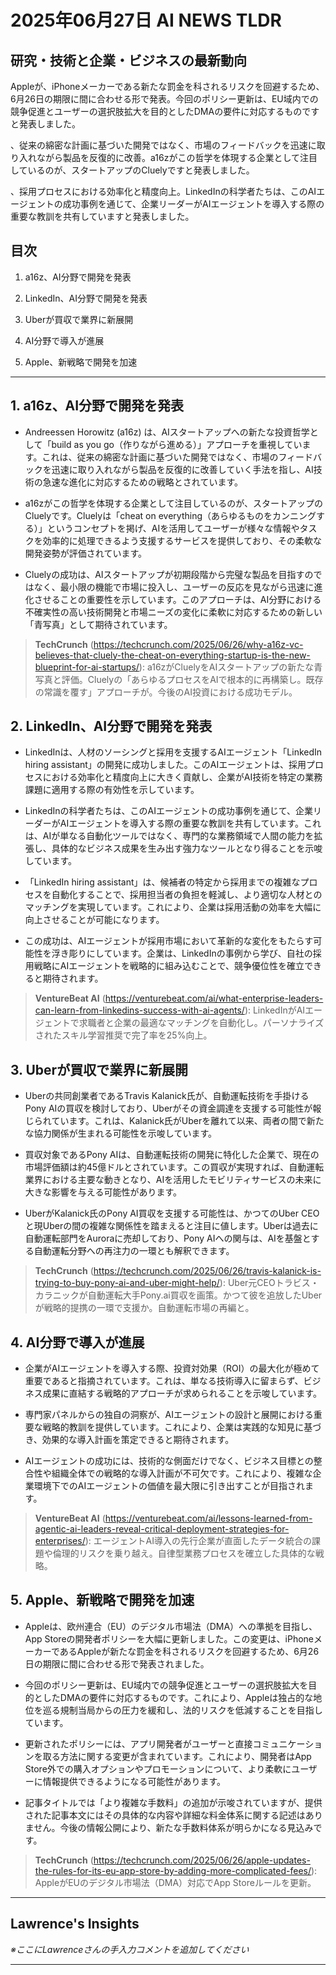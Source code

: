 # 2025年06月27日 AI NEWS TLDR

## 研究・技術と企業・ビジネスの最新動向

Appleが、iPhoneメーカーである新たな罰金を科されるリスクを回避するため、6月26日の期限に間に合わせる形で発表。今回のポリシー更新は、EU域内での競争促進とユーザーの選択肢拡大を目的としたDMAの要件に対応するものですと発表しました。

、従来の綿密な計画に基づいた開発ではなく、市場のフィードバックを迅速に取り入れながら製品を反復的に改善。a16zがこの哲学を体現する企業として注目しているのが、スタートアップのCluelyですと発表しました。

、採用プロセスにおける効率化と精度向上。LinkedInの科学者たちは、このAIエージェントの成功事例を通じて、企業リーダーがAIエージェントを導入する際の重要な教訓を共有していますと発表しました。

## 目次

1. a16z、AI分野で開発を発表

2. LinkedIn、AI分野で開発を発表

3. Uberが買収で業界に新展開

4. AI分野で導入が進展

5. Apple、新戦略で開発を加速

---

## 1. a16z、AI分野で開発を発表

- Andreessen Horowitz (a16z) は、AIスタートアップへの新たな投資哲学として「build as you go（作りながら進める）」アプローチを重視しています。これは、従来の綿密な計画に基づいた開発ではなく、市場のフィードバックを迅速に取り入れながら製品を反復的に改善していく手法を指し、AI技術の急速な進化に対応するための戦略とされています。

- a16zがこの哲学を体現する企業として注目しているのが、スタートアップのCluelyです。Cluelyは「cheat on everything（あらゆるものをカンニングする）」というコンセプトを掲げ、AIを活用してユーザーが様々な情報やタスクを効率的に処理できるよう支援するサービスを提供しており、その柔軟な開発姿勢が評価されています。

- Cluelyの成功は、AIスタートアップが初期段階から完璧な製品を目指すのではなく、最小限の機能で市場に投入し、ユーザーの反応を見ながら迅速に進化させることの重要性を示しています。このアプローチは、AI分野における不確実性の高い技術開発と市場ニーズの変化に柔軟に対応するための新しい「青写真」として期待されています。

> **TechCrunch** (https://techcrunch.com/2025/06/26/why-a16z-vc-believes-that-cluely-the-cheat-on-everything-startup-is-the-new-blueprint-for-ai-startups/): a16zがCluelyをAIスタートアップの新たな青写真と評価。Cluelyの「あらゆるプロセスをAIで根本的に再構築し。既存の常識を覆す」アプローチが。今後のAI投資における成功モデル。

## 2. LinkedIn、AI分野で開発を発表

- LinkedInは、人材のソーシングと採用を支援するAIエージェント「LinkedIn hiring assistant」の開発に成功しました。このAIエージェントは、採用プロセスにおける効率化と精度向上に大きく貢献し、企業がAI技術を特定の業務課題に適用する際の有効性を示しています。

- LinkedInの科学者たちは、このAIエージェントの成功事例を通じて、企業リーダーがAIエージェントを導入する際の重要な教訓を共有しています。これは、AIが単なる自動化ツールではなく、専門的な業務領域で人間の能力を拡張し、具体的なビジネス成果を生み出す強力なツールとなり得ることを示唆しています。

- 「LinkedIn hiring assistant」は、候補者の特定から採用までの複雑なプロセスを自動化することで、採用担当者の負担を軽減し、より適切な人材とのマッチングを実現しています。これにより、企業は採用活動の効率を大幅に向上させることが可能になります。

- この成功は、AIエージェントが採用市場において革新的な変化をもたらす可能性を浮き彫りにしています。企業は、LinkedInの事例から学び、自社の採用戦略にAIエージェントを戦略的に組み込むことで、競争優位性を確立できると期待されます。

> **VentureBeat AI** (https://venturebeat.com/ai/what-enterprise-leaders-can-learn-from-linkedins-success-with-ai-agents/): LinkedInがAIエージェントで求職者と企業の最適なマッチングを自動化し。パーソナライズされたスキル学習推奨で完了率を25%向上。

## 3. Uberが買収で業界に新展開

- Uberの共同創業者であるTravis Kalanick氏が、自動運転技術を手掛けるPony AIの買収を検討しており、Uberがその資金調達を支援する可能性が報じられています。これは、Kalanick氏がUberを離れて以来、両者の間で新たな協力関係が生まれる可能性を示唆しています。

- 買収対象であるPony AIは、自動運転技術の開発に特化した企業で、現在の市場評価額は約45億ドルとされています。この買収が実現すれば、自動運転業界における主要な動きとなり、AIを活用したモビリティサービスの未来に大きな影響を与える可能性があります。

- UberがKalanick氏のPony AI買収を支援する可能性は、かつてのUber CEOと現Uberの間の複雑な関係性を踏まえると注目に値します。Uberは過去に自動運転部門をAuroraに売却しており、Pony AIへの関与は、AIを基盤とする自動運転分野への再注力の一環とも解釈できます。

> **TechCrunch** (https://techcrunch.com/2025/06/26/travis-kalanick-is-trying-to-buy-pony-ai-and-uber-might-help/): Uber元CEOトラビス・カラニックが自動運転大手Pony.ai買収を画策。かつて彼を追放したUberが戦略的提携の一環で支援か。自動運転市場の再編と。

## 4. AI分野で導入が進展

- 企業がAIエージェントを導入する際、投資対効果（ROI）の最大化が極めて重要であると指摘されています。これは、単なる技術導入に留まらず、ビジネス成果に直結する戦略的アプローチが求められることを示唆しています。

- 専門家パネルからの独自の洞察が、AIエージェントの設計と展開における重要な戦略的教訓を提供しています。これにより、企業は実践的な知見に基づき、効果的な導入計画を策定できると期待されます。

- AIエージェントの成功には、技術的な側面だけでなく、ビジネス目標との整合性や組織全体での戦略的な導入計画が不可欠です。これにより、複雑な企業環境下でのAIエージェントの価値を最大限に引き出すことが目指されます。

> **VentureBeat AI** (https://venturebeat.com/ai/lessons-learned-from-agentic-ai-leaders-reveal-critical-deployment-strategies-for-enterprises/): エージェントAI導入の先行企業が直面したデータ統合の課題や倫理的リスクを乗り越え。自律型業務プロセスを確立した具体的な戦略。

## 5. Apple、新戦略で開発を加速

- Appleは、欧州連合（EU）のデジタル市場法（DMA）への準拠を目指し、App Storeの開発者ポリシーを大幅に更新しました。この変更は、iPhoneメーカーであるAppleが新たな罰金を科されるリスクを回避するため、6月26日の期限に間に合わせる形で発表されました。

- 今回のポリシー更新は、EU域内での競争促進とユーザーの選択肢拡大を目的としたDMAの要件に対応するものです。これにより、Appleは独占的な地位を巡る規制当局からの圧力を緩和し、法的リスクを低減することを目指しています。

- 更新されたポリシーには、アプリ開発者がユーザーと直接コミュニケーションを取る方法に関する変更が含まれています。これにより、開発者はApp Store外での購入オプションやプロモーションについて、より柔軟にユーザーに情報提供できるようになる可能性があります。

- 記事タイトルでは「より複雑な手数料」の追加が示唆されていますが、提供された記事本文にはその具体的な内容や詳細な料金体系に関する記述はありません。今後の情報公開により、新たな手数料体系が明らかになる見込みです。

> **TechCrunch** (https://techcrunch.com/2025/06/26/apple-updates-the-rules-for-its-eu-app-store-by-adding-more-complicated-fees/): AppleがEUのデジタル市場法（DMA）対応でApp Storeルールを更新。

---

## Lawrence's Insights

*※ここにLawrenceさんの手入力コメントを追加してください*

---

